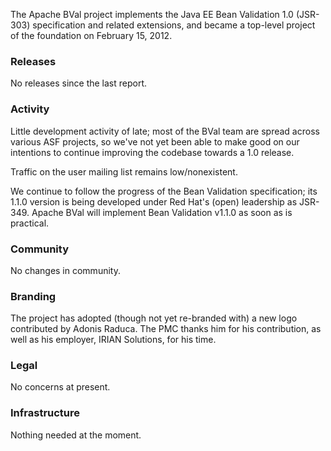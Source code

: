 

The Apache BVal project implements the Java EE Bean Validation 1.0 (JSR-303)
specification and related extensions, and became a top-level project of the
foundation on February 15, 2012.

### Releases ###
No releases since the last report.

### Activity ###
Little development activity of late; most of the BVal team are spread across
various ASF projects, so we've not yet been able to make good on our intentions
to continue improving the codebase towards a 1.0 release.

Traffic on the user mailing list remains low/nonexistent.

We continue to follow the progress of the Bean Validation specification; its
1.1.0 version is being developed under Red Hat's (open) leadership as JSR-349.
Apache BVal will implement Bean Validation v1.1.0 as soon as is practical.

### Community  ###
No changes in community.

### Branding ###
The project has adopted (though not yet re-branded with) a new logo contributed
by Adonis Raduca. The PMC thanks him for his contribution, as well as his
employer, IRIAN Solutions, for his time.

### Legal ###
No concerns at present.

### Infrastructure ###
Nothing needed at the moment.
